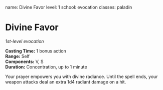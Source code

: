 name: Divine Favor level: 1 school: evocation classes: paladin

# Divine Favor
_1st-level evocation_

**Casting Time:** 1 bonus action    
**Range:** Self    
**Components:** V, S    
**Duration:** Concentration, up to 1 minute

Your prayer empowers you with divine radiance. Until the spell ends, your weapon attacks deal an extra 1d4 radiant damage on a hit. 